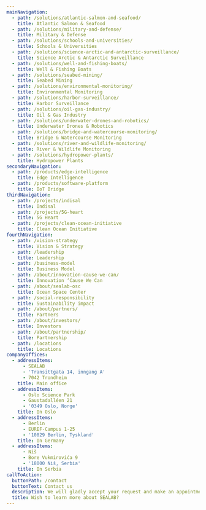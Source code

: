 ```yaml
---
mainNavigation:
  - path: /solutions/atlantic-salmon-and-seafood/
    title: Atlantic Salmon & Seafood
  - path: /solutions/military-and-defense/
    title: Military & Defense
  - path: /solutions/schools-and-universities/
    title: Schools & Universities
  - path: /solutions/science-arctic-and-antarctic-surveillance/
    title: Science Arctic & Antarctic Surveillance
  - path: /solutions/well-and-fishing-boats/
    title: Well & Fishing Boats
  - path: /solutions/seabed-mining/
    title: Seabed Mining
  - path: /solutions/environmental-monitoring/
    title: Environmental Monitoring
  - path: /solutions/harbor-surveillance/
    title: Harbor Surveillance
  - path: /solutions/oil-gas-industry/
    title: Oil & Gas Industry
  - path: /solutions/underwater-drones-and-robotics/
    title: Underwater Drones & Robotics
  - path: /solutions/bridge-and-watercourse-monitoring/
    title: Bridge & Watercourse Monitoring
  - path: /solutions/river-and-wildlife-monitoring/
    title: River & Wildlife Monitoring
  - path: /solutions/hydropower-plants/
    title: Hydropower Plants
secondaryNavigation:
  - path: /products/edge-intelligence
    title: Edge Intelligence
  - path: /products/software-platform
    title: IoT Bridge
thirdNavigation:
  - path: /projects/indisal
    title: Indisal
  - path: /projects/5G-heart
    title: 5G Heart
  - path: /projects/clean-ocean-initiative
    title: Clean Ocean Initiative
fourthNavigation:
  - path: /vision-strategy
    title: Vision & Strategy
  - path: /leadership
    title: Leadership
  - path: /business-model
    title: Business Model
  - path: /about/innovation-cause-we-can/
    title: Innovation ‘Cause We Can
  - path: /about/sealab-osc
    title: Ocean Space Center
  - path: /social-responsibility
    title: Sustainability impact
  - path: /about/partners/
    title: Partners
  - path: /about/investors/
    title: Investors
  - path: /about/partnership/
    title: Partnership
  - path: /locations
    title: Locations
companyOffices:
  - addressItems:
      - SEALAB
      - 'Transittgata 14, inngang A'
      - 7042 Trondheim
    title: Main office
  - addressItems:
      - Oslo Science Park
      - Gaustadalléen 21
      - '0349 Oslo, Norge'
    title: In Oslo
  - addressItems:
      - Berlin
      - EUREF-Campus 1-25
      - '10829 Berlin, Tyskland'
    title: In Germany
  - addressItems:
      - Niš
      - Bore Vukmirovića 9
      - '18000 Niš, Serbia'
    title: In Serbia
callToAction:
  buttonPath: /contact
  buttonText: Contact us
  description: We will gladly accept your request and make an appointment with you.
  title: Wish to learn more about SEALAB?
---
```


